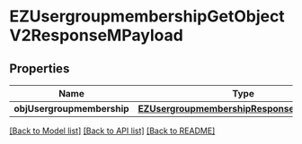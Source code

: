 # EZUsergroupmembershipGetObjectV2ResponseMPayload

## Properties
Name | Type | Description | Notes
------------ | ------------- | ------------- | -------------
**objUsergroupmembership** | [**EZUsergroupmembershipResponseCompound***](EZUsergroupmembershipResponseCompound.md) |  | 

[[Back to Model list]](../README.md#documentation-for-models) [[Back to API list]](../README.md#documentation-for-api-endpoints) [[Back to README]](../README.md)


